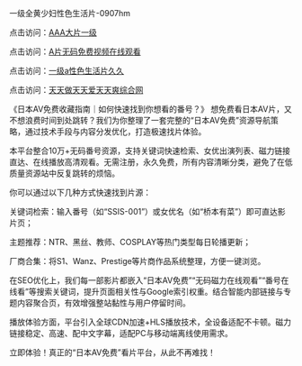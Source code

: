 一级全黄少妇性色生活片-0907hm

点击访问：<a href="https://heiliao2dmwwy.pages.dev">AAA大片一级</a>

点击访问：<a href="https://heiliaowt0d7p.pages.dev">A片无码免费视频在线观看</a>

点击访问：<a href="https://heiliaoow5kzm.pages.dev">一级a性色生活片久久</a>

点击访问：<a href="https://heiliaoe8ajia.pages.dev">天天做天天爱天天爽综合网</a>

《日本AV免费收藏指南｜如何快速找到你想看的番号？》
想免费看日本AV片，又不想浪费时间到处跳转？我们为你整理了一套完整的“日本AV免费”资源导航策略，通过技术手段与内容分发优化，打造极速找片体验。

本平台整合10万+无码番号资源，支持关键词快速检索、女优出演列表、磁力链接直达、在线播放高清观看。无需注册，永久免费，所有内容清晰分类，避免了在低质量资源站中反复跳转的烦恼。

你可以通过以下几种方式快速找到片源：

关键词检索：输入番号（如“SSIS-001”）或女优名（如“桥本有菜”）即可直达影片页；

主题推荐：NTR、黑丝、教师、COSPLAY等热门类型每日轮播更新；

厂商合集：将S1、Wanz、Prestige等片商作品系统整理，方便一键浏览。

在SEO优化上，我们每一部影片都嵌入“日本AV免费”“无码磁力在线观看”“番号在线看”等搜索关键词，提升页面相关性与Google索引权重。结合智能内部链接与专题内容聚合页，有效增强整站黏性与用户停留时间。

播放体验方面，平台引入全球CDN加速+HLS播放技术，全设备适配不卡顿。磁力链接稳定、高速、配中文字幕，适配PC与移动端离线使用需求。

立即体验！真正的“日本AV免费”看片平台，从此不再难找！


<span style="display:none;">[Canonical link]( ）</span>
